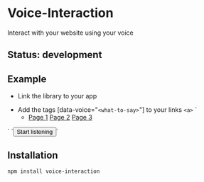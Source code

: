 # Voice-Interaction

Interact with your website using your voice

## Status: development

## Example

* Link the library to your app
<script src="/libs/voice-interaction.js"></script>

* Add the tags [data-voice="`<what-to-say>`"] to your links `<a>`
`<ul>
	<li>
    <a href="page-1" data-voice="page one">Page 1</a>
    <a href="page-2" data-voice="page two">Page 2</a>
    <a href="page-3" data-voice="page three">Page 3</a>
  </li>
</ul>`
`<button onclick="Voice.startListening()">Start listening</button>`


## Installation

`npm install voice-interaction`